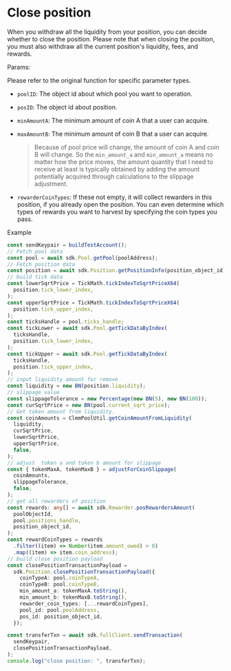 # Close position

When you withdraw all the liquidity from your position, you can decide whether to close the position. Please note that when closing the position, you must also withdraw all the current position's liquidity, fees, and rewards.

Params:

Please refer to the original function for specific parameter types.

- `poolID`: The object id about which pool you want to operation.

- `posID`: The object id about position.

- `minAmountA`: The minimum amount of coin A that a user can acquire.

- `maxAmountB`: The minimum amount of coin B that a user can acquire.

  > Because of pool price will change, the amount of coin A and coin B will change. So the `min_amount_a` and `min_amount_a` means no matter how the price moves, the amount quantity that I need to receive at least is typically obtained by adding the amount potentially acquired through calculations to the slippage adjustment.

- `rewarderCoinTypes`: If these not empty, it will collect rewarders in this position, if you already open the position. You can even determine which types of rewards you want to harvest by specifying the coin types you pass.

Example

```typescript
const sendKeypair = buildTestAccount();
// Fetch pool data
const pool = await sdk.Pool.getPool(poolAddress);
// Fetch position data
const position = await sdk.Position.getPositionInfo(position_object_id);
// build tick data
const lowerSqrtPrice = TickMath.tickIndexToSqrtPriceX64(
  position.tick_lower_index,
);
const upperSqrtPrice = TickMath.tickIndexToSqrtPriceX64(
  position.tick_upper_index,
);
const ticksHandle = pool.ticks_handle;
const tickLower = await sdk.Pool.getTickDataByIndex(
  ticksHandle,
  position.tick_lower_index,
);
const tickUpper = await sdk.Pool.getTickDataByIndex(
  ticksHandle,
  position.tick_upper_index,
);
// input liquidity amount for remove
const liquidity = new BN(position.liquidity);
// slippage value
const slippageTolerance = new Percentage(new BN(5), new BN(100));
const curSqrtPrice = new BN(pool.current_sqrt_price);
// Get token amount from liquidity.
const coinAmounts = ClmmPoolUtil.getCoinAmountFromLiquidity(
  liquidity,
  curSqrtPrice,
  lowerSqrtPrice,
  upperSqrtPrice,
  false,
);
// adjust  token a and token b amount for slippage
const { tokenMaxA, tokenMaxB } = adjustForCoinSlippage(
  coinAmounts,
  slippageTolerance,
  false,
);
// get all rewarders of position
const rewards: any[] = await sdk.Rewarder.posRewardersAmount(
  poolObjectId,
  pool.positions_handle,
  position_object_id,
);
const rewardCoinTypes = rewards
  .filter((item) => Number(item.amount_owed) > 0)
  .map((item) => item.coin_address);
// build close position payload
const closePositionTransactionPayload =
  sdk.Position.closePositionTransactionPayload({
    coinTypeA: pool.coinTypeA,
    coinTypeB: pool.coinTypeB,
    min_amount_a: tokenMaxA.toString(),
    min_amount_b: tokenMaxB.toString(),
    rewarder_coin_types: [...rewardCoinTypes],
    pool_id: pool.poolAddress,
    pos_id: position_object_id,
  });

const transferTxn = await sdk.fullClient.sendTransaction(
  sendKeypair,
  closePositionTransactionPayload,
);
console.log("close position: ", transferTxn);
```
